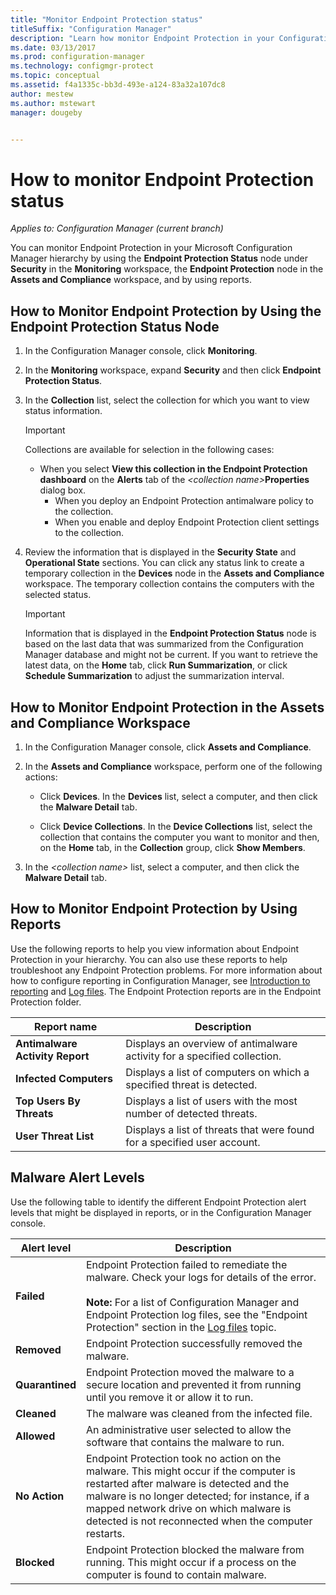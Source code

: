 ```yaml
---
title: "Monitor Endpoint Protection status"
titleSuffix: "Configuration Manager"
description: "Learn how monitor Endpoint Protection in your Configuration Manager hierarchy."
ms.date: 03/13/2017
ms.prod: configuration-manager
ms.technology: configmgr-protect
ms.topic: conceptual
ms.assetid: f4a1335c-bb3d-493e-a124-83a32a107dc8
author: mestew
ms.author: mstewart
manager: dougeby


---
```

# How to monitor Endpoint Protection status

*Applies to: Configuration Manager (current branch)*

You can monitor Endpoint Protection in your Microsoft Configuration Manager hierarchy by using the **Endpoint Protection Status** node under **Security** in the **Monitoring** workspace, the **Endpoint Protection** node in the **Assets and Compliance** workspace, and by using reports.  

##  <a name="BKMK_1"></a> How to Monitor Endpoint Protection by Using the Endpoint Protection Status Node  

1. In the Configuration Manager console, click **Monitoring**.  

2. In the **Monitoring** workspace, expand **Security** and then click **Endpoint Protection Status**.  

3. In the **Collection** list, select the collection for which you want to view status information.  

   > [!IMPORTANT]
   >  Collections are available for selection in the following cases:  
   > 
   > - When you select **View this collection in the Endpoint Protection dashboard** on the **Alerts** tab of the <em><collection name\></em>**Properties** dialog box.  
   >   -   When you deploy an Endpoint Protection antimalware policy to the collection.  
   >   -   When you enable and deploy Endpoint Protection client settings to the collection.  

4. Review the information that is displayed in the **Security State** and **Operational State** sections. You can click any status link to create a temporary collection in the **Devices** node in the **Assets and Compliance** workspace. The temporary collection contains the computers with the selected status.  

   > [!IMPORTANT]  
   >  Information that is displayed in the **Endpoint Protection Status** node is based on the last data that was summarized from the Configuration Manager database and might not be current. If you want to retrieve the latest data, on the **Home** tab, click **Run Summarization**, or click **Schedule Summarization** to adjust the summarization interval.  

##  <a name="BKMK_2"></a> How to Monitor Endpoint Protection in the Assets and Compliance Workspace  

1.  In the Configuration Manager console, click **Assets and Compliance**.  

2.  In the **Assets and Compliance** workspace, perform one of the following actions:  

    -   Click **Devices**. In the **Devices** list, select a computer, and then click the **Malware Detail** tab.  

    -   Click **Device Collections**. In the **Device Collections** list, select the collection that contains the computer you want to monitor and then, on the **Home** tab, in the **Collection** group, click **Show Members**.  

3.  In the *<collection name\>* list, select a computer, and then click the **Malware Detail** tab.  

##  <a name="BKMK_3"></a> How to Monitor Endpoint Protection by Using Reports  
 Use the following reports to help you view information about Endpoint Protection in your hierarchy. You can also use these reports to help troubleshoot any Endpoint Protection problems. For more information about how to configure reporting in Configuration Manager, see [Introduction to reporting](../../core/servers/manage/introduction-to-reporting.md) and [Log files](../../core/plan-design/hierarchy/log-files.md). The Endpoint Protection reports are in the Endpoint Protection folder.  

|Report name|Description|  
|-----------------|-----------------|  
|**Antimalware Activity Report**|Displays an overview of antimalware activity for a specified collection.|  
|**Infected Computers**|Displays a list of computers on which a specified threat is detected.|  
|**Top Users By Threats**|Displays a list of users with the most number of detected threats.|  
|**User Threat List**|Displays a list of threats that were found for a specified user account.|  

## Malware Alert Levels  
 Use the following table to identify the different Endpoint Protection alert levels that might be displayed in reports, or in the Configuration Manager console.  

|Alert level|Description|  
|-----------------|-----------------|  
|**Failed**|Endpoint Protection failed to remediate the malware. Check your logs for details of the error.<br /><br /> **Note:** For a list of Configuration Manager and Endpoint Protection log files, see the "Endpoint Protection" section in the [Log files](../../core/plan-design/hierarchy/log-files.md) topic.|  
|**Removed**|Endpoint Protection successfully removed the malware.|  
|**Quarantined**|Endpoint Protection moved the malware to a secure location and prevented it from running until you remove it or allow it to run.|  
|**Cleaned**|The malware was cleaned from the infected file.|  
|**Allowed**|An administrative user selected to allow the software that contains the malware to run.|  
|**No Action**|Endpoint Protection took no action on the malware. This might occur if the computer is restarted after malware is detected and the malware is no longer detected; for instance, if a mapped network drive on which malware is detected is not reconnected when the computer restarts.|  
|**Blocked**|Endpoint Protection blocked the malware from running. This might occur if a process on the computer is found to contain malware.|
